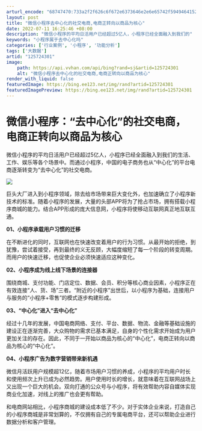 ```yaml
---
arturl_encode: "68747470:733a2f2f626c6f672e6373646e2e6e65742f59494641524a2f:61727469636c652f64657461696c732f313235373234333031"
layout: post
title: "微信小程序去中心化的社交电商,电商正转向以商品为核心"
date: 2022-07-11 16:25:46 +08:00
description: "微信小程序的平均日活用户已经超过5亿人，小程序已经全面融入到我们的"
keywords: "小程序属于去中心化吗"
categories: ['行业案例', '小程序', '功能分析']
tags: ['大数据']
artid: "125724301"
image:
    path: https://api.vvhan.com/api/bing?rand=sj&artid=125724301
    alt: "微信小程序去中心化的社交电商,电商正转向以商品为核心"
render_with_liquid: false
featuredImage: https://bing.ee123.net/img/rand?artid=125724301
featuredImagePreview: https://bing.ee123.net/img/rand?artid=125724301
---
```


# 微信小程序：“去中心化”的社交电商，电商正转向以商品为核心

微信小程序的平均日活用户已经超过5亿人，小程序已经全面融入到我们的生活、工作、娱乐等各个场景中。而通过小程序，中国的电子商务也从“中心化”的平台电商逐渐转变为“去中心化”的社交电商。

![](https://i-blog.csdnimg.cn/blog_migrate/1bb573ad8748e34726bd5d1870d90665.jpeg)

巨头大厂进入到小程序领域，除去给市场带来巨大变化外，也加速确立了小程序新技术的标准。随着小程序的发展，大量的头部APP将为了抢占市场，拥有搭载小程序商城的能力。结合APP形成的庞大信息网，小程序将使移动互联网真正地互联互通。

**01、小程序承载用户习惯的迁移**

在不断进化的同时，互联网也在快速改变着用户的行为习惯。从最开始的拒绝，到犹豫，尝试着接受，再到最终的义无反顾，大幅度缩短了每一个阶段的转变周期。而用户的快速迁移，也促使企业必须快速适应这种变化。

**02、小程序成为线上线下场景的连接器**

围绕商城、支付功能、门店定位、数据、会员、积分等核心商业因素，小程序正在有效连接“人、货、场”三者。“附近的小程序”出世后，以小程序为基础，连接用户与服务的“小程序+零售”的模式逐步构建形成。

**03、“中心化”进入“去中心化”**

经过十几年的发展，中国电商网络、支付、平台、数据、物流、金融等基础设施的建设正在逐渐完善，大众购物的需求已基本满足，自身的个性化需求开始成为用户更加关注的存在。因此，不同于一开始以商品为核心的“中心化”，电商正转向以商品为核心的“中心化”。

**04、小程序广告为数字营销带来新机遇**

微信月活跃用户规模超12亿，随着市场用户习惯的养成，小程序的平均用户时长和使用频次上升已成为必然趋势。用户使用时长的增长，就意味着在互联网战场上又出现一个巨大的机会。双向打通的公众号与小程序，将有效帮助内容自媒体实现商业化加速，对线上的推广也会更有帮助。

和电商网站相比，小程序商城的建设成本低了不少。对于实体企业来说，打造自己的小程序商城是非常划算的，不仅拥有自己的专属电商平台，还可以帮助企业进行数据分析和客户管理。